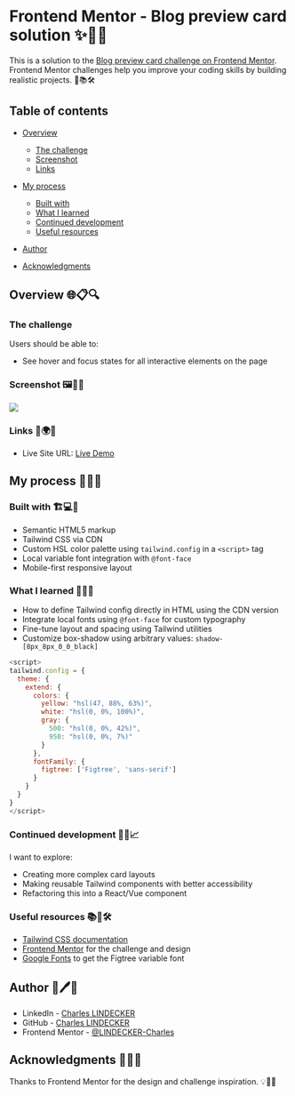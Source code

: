 # Frontend Mentor - Blog preview card solution ✨📝💡

This is a solution to the [Blog preview card challenge on Frontend Mentor](https://www.frontendmentor.io/challenges/blog-preview-card-ckPaj01IcS). Frontend Mentor challenges help you improve your coding skills by building realistic projects. 🚀📚🛠️

## Table of contents

* [Overview](#overview)

  * [The challenge](#the-challenge)
  * [Screenshot](#screenshot)
  * [Links](#links)
* [My process](#my-process)

  * [Built with](#built-with)
  * [What I learned](#what-i-learned)
  * [Continued development](#continued-development)
  * [Useful resources](#useful-resources)
* [Author](#author)
* [Acknowledgments](#acknowledgments)

## Overview 🌐📋🔍

### The challenge

Users should be able to:

* See hover and focus states for all interactive elements on the page

### Screenshot 🖼️📸💾

![](./screenshot.jpg)

### Links 🔗🌍📂

* Live Site URL: [Live Demo](https://fm-blog-preview-card-theta.vercel.app)

## My process 🧠🔧🎯

### Built with 🏗️💻🎨

* Semantic HTML5 markup
* Tailwind CSS via CDN
* Custom HSL color palette using `tailwind.config` in a `<script>` tag
* Local variable font integration with `@font-face`
* Mobile-first responsive layout

### What I learned 🧩📖🧠

* How to define Tailwind config directly in HTML using the CDN version
* Integrate local fonts using `@font-face` for custom typography
* Fine-tune layout and spacing using Tailwind utilities
* Customize box-shadow using arbitrary values: `shadow-[8px_8px_0_0_black]`

```js
<script>
tailwind.config = {
  theme: {
    extend: {
      colors: {
        yellow: "hsl(47, 88%, 63%)",
        white: "hsl(0, 0%, 100%)",
        gray: {
          500: "hsl(0, 0%, 42%)",
          950: "hsl(0, 0%, 7%)"
        }
      },
      fontFamily: {
        figtree: ['Figtree', 'sans-serif']
      }
    }
  }
}
</script>
```

### Continued development 🧪🚧📈

I want to explore:

* Creating more complex card layouts
* Making reusable Tailwind components with better accessibility
* Refactoring this into a React/Vue component

### Useful resources 📚🔗🛠️

* [Tailwind CSS documentation](https://tailwindcss.com/docs)
* [Frontend Mentor](https://www.frontendmentor.io) for the challenge and design
* [Google Fonts](https://fonts.google.com/specimen/Figtree) to get the Figtree variable font

## Author 👤🖊️📇

* LinkedIn - [Charles LINDECKER](https://www.linkedin.com/in/charles-lindecker/)
* GitHub - [Charles LINDECKER](https://github.com/LINDECKER-Charles)
* Frontend Mentor - [@LINDECKER-Charles](https://www.frontendmentor.io/profile/LINDECKER-Charles)

## Acknowledgments 🙌👏💬

Thanks to Frontend Mentor for the design and challenge inspiration. 💡🎨📣
